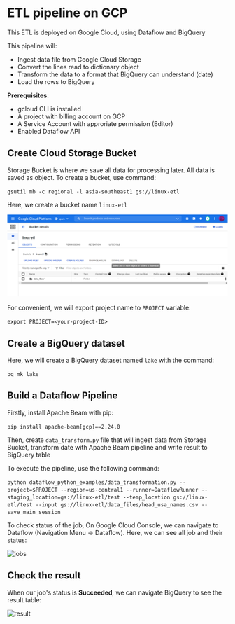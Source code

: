 # ETL pipeline on GCP

This ETL is deployed on Google Cloud, using Dataflow and BigQuery

This pipeline will:
- Ingest data file from Google Cloud Storage
- Convert the lines read to dictionary object
- Transform the data to a format that BigQuery can understand (date)
- Load the rows to BigQuery

**Prerequisites**:
- gcloud CLI is installed
- A project with billing account on GCP
- A Service Account with approriate permission (Editor)
- Enabled Dataflow API

## Create Cloud Storage Bucket
Storage Bucket is where we save all data for processing later. All data is saved as object. To create a bucket, use command:

`gsutil mb -c regional -l asia-southeast1 gs://linux-etl`

Here, we create a bucket name `linux-etl`

![bucket](./img/bucket.PNG)

For convenient, we will export project name to `PROJECT` variable:

`export PROJECT=<your-project-ID>`

## Create a BigQuery dataset
Here, we will create a BigQuery dataset named `lake` with the command:

`bq mk lake`

## Build a Dataflow Pipeline
Firstly, install Apache Beam with pip:

`pip install apache-beam[gcp]==2.24.0`

Then, create `data_transform.py` file that will ingest data from Storage Bucket, transform date with Apache Beam pipeline and write result to BigQuery table 

To execute the pipeline, use the following command:

```python dataflow_python_examples/data_transformation.py --project=$PROJECT --region=us-central1 --runner=DataflowRunner --staging_location=gs://linux-etl/test --temp_location gs://linux-etl/test --input gs://linux-etl/data_files/head_usa_names.csv --save_main_session```

To check status of the job, On Google Cloud Console, we can navigate to Dataflow (Navigation Menu -> Dataflow). Here, we can see all job and their status:

![jobs](./img/dataflow_job.PNG)

## Check the result

When our job's status is **Succeeded**, we can navigate BigQuery to see the result table:

![result](./img/bigquery_result.PNG)


